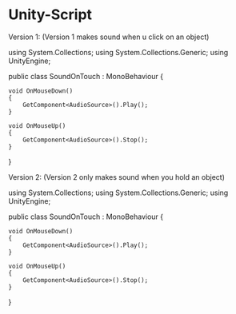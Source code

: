 # Unity-Script
 
Version 1:                                               (Version 1 makes sound when u click on an object)

using System.Collections;
using System.Collections.Generic;
using UnityEngine;

public class SoundOnTouch : MonoBehaviour
{
    

    void OnMouseDown()
    {
        GetComponent<AudioSource>().Play();
    }
    
    void OnMouseUp()
    {
        GetComponent<AudioSource>().Stop();
    }

}
                                                         
Version 2:                                               (Version 2 only makes sound when you hold an object)

using System.Collections;
using System.Collections.Generic;
using UnityEngine;

public class SoundOnTouch : MonoBehaviour
{
    

    void OnMouseDown()
    {
        GetComponent<AudioSource>().Play();
    }
    
    void OnMouseUp()
    {
        GetComponent<AudioSource>().Stop();
    }

}
